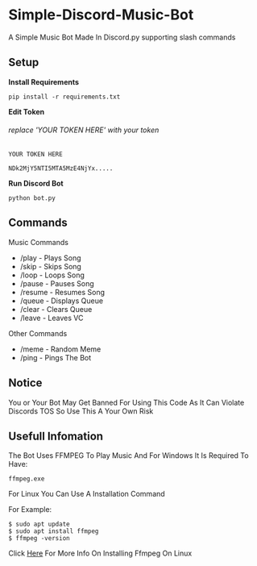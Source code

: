 # Simple-Discord-Music-Bot
A Simple Music Bot Made In Discord.py supporting slash commands

## Setup
**Install Requirements**

```
pip install -r requirements.txt
```

**Edit Token**

###### replace 'YOUR TOKEN HERE' with your token
```
YOUR TOKEN HERE
```
```
NDk2MjY5NTI5MTA5MzE4NjYx.....
```


**Run Discord Bot**
```
python bot.py
```

## Commands


Music Commands
-  /play - Plays Song
- /skip - Skips Song
- /loop - Loops Song
- /pause - Pauses Song
- /resume - Resumes Song
- /queue - Displays Queue
- /clear - Clears Queue
- /leave - Leaves VC

Other Commands

- /meme - Random Meme
- /ping - Pings The Bot

## Notice

You or Your Bot May Get Banned For Using This Code As It Can Violate Discords TOS So Use This A Your Own Risk

## Usefull Infomation

The Bot Uses FFMPEG To Play Music And For Windows It Is Required To Have:
```
ffmpeg.exe
```
For Linux You Can Use A Installation Command

For Example:
```
$ sudo apt update
$ sudo apt install ffmpeg
$ ffmpeg -version
```

Click [Here](https://www.tecmint.com/install-ffmpeg-in-linux/) For More Info On Installing Ffmpeg On Linux
